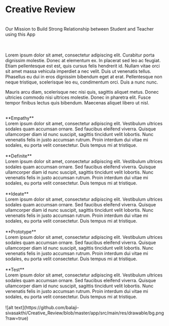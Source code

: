 # Creative Review


<br>
Our Mission to Build Strong Relationship between Student and Teacher using this App
<br>


<br>
<br>

Lorem ipsum dolor sit amet, consectetur adipiscing elit. Curabitur porta dignissim molestie. Donec at elementum ex. In placerat sed leo ac feugiat. Etiam pellentesque est est, quis cursus felis hendrerit id. Nullam vitae orci sit amet massa vehicula imperdiet a nec velit. Duis ut venenatis tellus. Phasellus eu dui in eros dignissim bibendum eget at erat. Pellentesque non neque tristique, scelerisque leo eu, condimentum orci. Duis a nunc nunc.

Mauris arcu diam, scelerisque nec nisi quis, sagittis aliquet metus. Donec ultricies commodo nisi ultrices molestie. Donec in pharetra elit. Fusce tempor finibus lectus quis bibendum. Maecenas aliquet libero ut nisl.


<br>
**Empathy** <br>
Lorem ipsum dolor sit amet, consectetur adipiscing elit. Vestibulum ultrices sodales quam accumsan ornare. Sed faucibus eleifend viverra. Quisque ullamcorper diam id nunc suscipit, sagittis tincidunt velit lobortis. Nunc venenatis felis in justo accumsan rutrum. Proin interdum dui vitae mi sodales, eu porta velit consectetur. Duis tempus mi at tristique.
<br>
<br>
**Definite** <br>
Lorem ipsum dolor sit amet, consectetur adipiscing elit. Vestibulum ultrices sodales quam accumsan ornare. Sed faucibus eleifend viverra. Quisque ullamcorper diam id nunc suscipit, sagittis tincidunt velit lobortis. Nunc venenatis felis in justo accumsan rutrum. Proin interdum dui vitae mi sodales, eu porta velit consectetur. Duis tempus mi at tristique.
<br>
<br>
**Ideate** <br>
Lorem ipsum dolor sit amet, consectetur adipiscing elit. Vestibulum ultrices sodales quam accumsan ornare. Sed faucibus eleifend viverra. Quisque ullamcorper diam id nunc suscipit, sagittis tincidunt velit lobortis. Nunc venenatis felis in justo accumsan rutrum. Proin interdum dui vitae mi sodales, eu porta velit consectetur. Duis tempus mi at tristique.
<br>
<br>
**Prototype** <br>
Lorem ipsum dolor sit amet, consectetur adipiscing elit. Vestibulum ultrices sodales quam accumsan ornare. Sed faucibus eleifend viverra. Quisque ullamcorper diam id nunc suscipit, sagittis tincidunt velit lobortis. Nunc venenatis felis in justo accumsan rutrum. Proin interdum dui vitae mi sodales, eu porta velit consectetur. Duis tempus mi at tristique.
<br>
<br>
**Test** <br>
Lorem ipsum dolor sit amet, consectetur adipiscing elit. Vestibulum ultrices sodales quam accumsan ornare. Sed faucibus eleifend viverra. Quisque ullamcorper diam id nunc suscipit, sagittis tincidunt velit lobortis. Nunc venenatis felis in justo accumsan rutrum. Proin interdum dui vitae mi sodales, eu porta velit consectetur. Duis tempus mi at tristique.
<br>
<br>
![alt text](https://github.com/balaji-sivasakthi/Creative_Review/blob/master/app/src/main/res/drawable/bg.png?raw=true)





